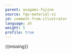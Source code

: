 ```yaml
---
parent: asagami-fujino
source: fgo-material-vi
id: comment-from-illustrator
language: zh
weight: 5
profile: true
---
```


{{missing}}
